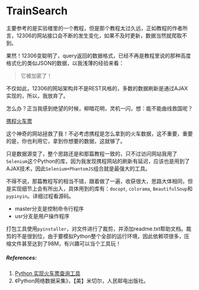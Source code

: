 # TrainSearch

主要参考的是实验楼里的一个教程，但是那个教程太过久远，正如教程的作者所言，12306的网站接口会不断的发生变化，如果不及时更新，数据当然就爬取不到。

果然！12306变聪明了，query返回的数据格式，已经不再是教程里说的那种高度格式化的类似JSON的数据，以我浅薄的经验来看：

> 它被加密了！

不仅如此，12306的网站架构并不是REST风格的，多数的数据刷新是通过AJAX实现的，所以，我放弃了。

怎么办？正当我感到绝望的时候，柳暗花明，灵机一闪，想：能不能曲线救国呢？

[携程火车票](http://trains.ctrip.com/TrainBooking/SearchTrain.aspx?&mkt_header=bdkx&allianceID=106225&sid=550027&ouid=956893351-alading_tit-###)

这个神奇的网站拯救了我！不必考虑携程是怎么拿到的火车数据，这不重要，重要的是，你也利用它，拿到你想要的数据，这就够了。

只是数据源变了，整个思路还是和那篇教程一致的，只不过访问网站我用了`Selenium`这个Python的库，因为我发现携程网站的刷新有延迟，应该也是用到了AJAX技术，因此`Selenium+PhantomJS`组合就是最强大的工具。

不得不说，那篇教程写的相当不错，跟着做了一遍，收获很大，思路大体相同，但是实现细节上会有所出入，具体用到的库有：`docopt`, `colorama`, `BeautifulSoup`和`pypinyin`。详细过程看源码。

- master分支是控制命令行程序
- usr分支是用户操作程序

打包工具使用`pyinstaller`，对文件进行了裁剪，并添加readme.txt帮助文档。裁剪的不是很到位，由于要模拟Python整个全部的运行环境，因此依赖项很多，压缩文件甚至达到了98M，有兴趣可以当个工具玩！

##### References:

1. [Python 实现火车票查询工具](https://www.shiyanlou.com/courses/623/labs/2072/document)
2. 《Python网络数据采集》，【美】米切尔，人民邮电出版社。

